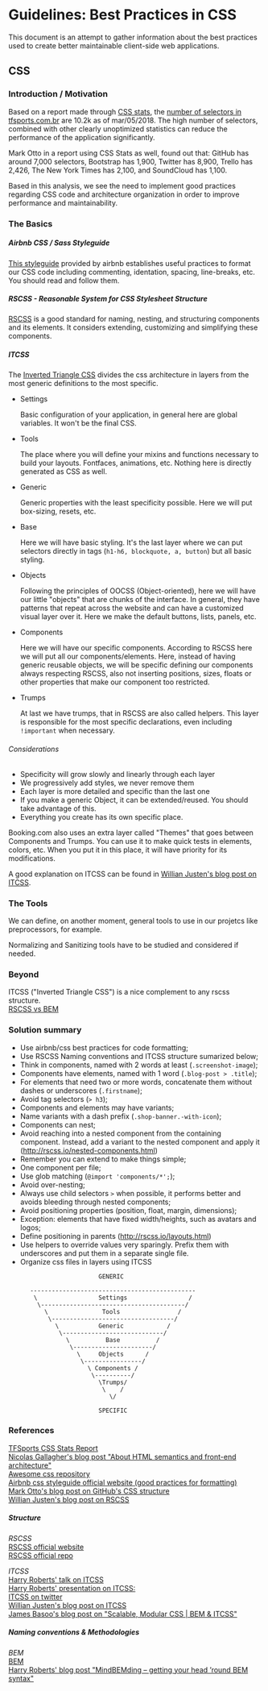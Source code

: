 # Guidelines: Best Practices in CSS

This document is an attempt to gather information about the best practices used to create better maintainable client-side web applications.

## CSS

### Introduction / Motivation

Based on a report made through [CSS stats](www.cssstats.com), the [number of selectors in tfsports.com.br](http://cssstats.com/stats?url=http%3A%2F%2Fwww.tfsports.com.br&ua=Browser%20Default) are 10.2k as of mar/05/2018. The high number of selectors, combined with other clearly unoptimized statistics can reduce the performance of the application significantly.

Mark Otto in a report using CSS Stats as well, found out that: GitHub has around 7,000 selectors, Bootstrap has 1,900, Twitter has 8,900, Trello has 2,426, The New York Times has 2,100, and SoundCloud has 1,100.

Based in this analysis, we see the need to implement good practices regarding CSS code and architecture organization in order to improve performance and maintainability.

### The Basics

##### Airbnb CSS / Sass Styleguide  

[This styleguide](https://github.com/airbnb/css) provided by airbnb establishes useful practices to format our CSS code including commenting, identation, spacing, line-breaks, etc. You should read and follow them.

##### RSCSS - Reasonable System for CSS Stylesheet Structure

[RSCSS](http://rscss.io) is a good standard for naming, nesting, and structuring components and its elements. It considers extending, customizing and simplifying these components.

##### ITCSS

The [Inverted Triangle CSS](https://www.youtube.com/watch?v=1OKZOV-iLj4) divides the css architecture in layers from the most generic definitions to the most specific.

- Settings

  Basic configuration of your application, in general here are global variables. It won't be the final CSS.

- Tools

  The place where you will define your mixins and functions necessary to build your layouts. Fontfaces, animations, etc. Nothing here is directly generated as CSS as well.

- Generic

  Generic properties with the least specificity possible. Here we will put box-sizing, resets, etc.

- Base

  Here we will have basic styling. It's the last layer where we can put selectors directly in tags (`h1-h6, blockquote, a, button`) but all basic styling.

- Objects

  Following the principles of OOCSS (Object-oriented), here we will have our little "objects" that are chunks of the interface. In general, they have patterns that repeat across the website and can have a customized visual layer over it. Here we make the default buttons, lists, panels, etc.

- Components

  Here we will have our specific components. According to RSCSS here we will put all our components/elements. Here, instead of having generic reusable objects, we will be specific defining our components always respecting RSCSS, also not inserting positions, sizes, floats or other properties that make our component too restricted.

- Trumps

  At last we have trumps, that in RSCSS are also called helpers. This layer is responsible for the most specific declarations, even including `!important` when necessary.

###### Considerations

- Specificity will grow slowly and linearly through each layer
- We progressively add styles, we never remove them
- Each layer is more detailed and specific than the last one
- If you make a generic Object, it can be extended/reused. You should take advantage of this.
- Everything you create has its own specific place.

Booking.com also uses an extra layer called "Themes" that goes between Components and Trumps. You can use it to make quick tests in elements, colors, etc. When you put it in this place, it will have priority for its modifications.

A good explanation on ITCSS can be found in [Willian Justen's blog post on ITCSS](https://willianjusten.com.br/organizando-seu-css-com-itcss/).

### The Tools

We can define, on another moment, general tools to use in our projetcs like preprocessors, for example.

Normalizing and Sanitizing tools have to be studied and considered if needed.

### Beyond

ITCSS ("Inverted Triangle CSS") is a nice complement to any rscss structure.  
[RSCSS vs BEM](http://rscss.io/other-resources.html)

### Solution summary

- Use airbnb/css best practices for code formatting;
- Use RSCSS Naming conventions and ITCSS structure sumarized below;
- Think in components, named with 2 words at least (`.screenshot-image`);
- Components have elements, named with 1 word (`.blog-post > .title`);
- For elements that need two or more words, concatenate them without dashes or underscores (`.firstname`);
- Avoid tag selectors (`> h3`);
- Components and elements may have variants;
- Name variants with a dash prefix (`.shop-banner.-with-icon`);
- Components can nest;
- Avoid reaching into a nested component from the containing component. Instead, add a variant to the nested component and apply it (http://rscss.io/nested-components.html)
- Remember you can extend to make things simple;
- One component per file;
- Use glob matching (`@import 'components/*';`);
- Avoid over-nesting;
- Always use child selectors `>` when possible, it performs better and avoids bleeding through nested components;
- Avoid positioning properties (position, float, margin, dimensions);
- Exception: elements that have fixed width/heights, such as avatars and logos;
- Define positioning in parents (http://rscss.io/layouts.html)
- Use helpers to override values very sparingly. Prefix them with underscores and put them in a separate single file.
- Organize css files in layers using ITCSS

```
                         GENERIC

      ----------------------------------------------
       \                 Settings                 /
        \----------------------------------------/
          \               Tools                /
           \----------------------------------/
             \           Generic            /
              \----------------------------/
                \          Base          /
                 \----------------------/
                   \     Objects      /
                    \----------------/
                      \ Components /  
                       \----------/
                         \Trumps/
                          \    /
                            \/

                         SPECIFIC
```

### References

[TFSports CSS Stats Report](http://cssstats.com/stats?url=http%3A%2F%2Fwww.tfsports.com.br&ua=Browser%20Default)  
[Nicolas Gallagher's blog post "About HTML semantics and front-end architecture"](http://nicolasgallagher.com/about-html-semantics-front-end-architecture/)  
[Awesome css repository](https://github.com/sotayamashita/awesome-css)  
[Airbnb css styleguide official website (good practices for formatting)](https://github.com/airbnb/css)  
[Mark Otto's blog post on GitHub's CSS structure](http://markdotto.com/2014/07/23/githubs-css/)  
[Willian Justen's blog post on RSCSS](https://willianjusten.com.br/falando-sobre-rscss/)

##### Structure

*RSCSS*  
[RSCSS official website](http://rscss.io)  
[RSCSS official repo](https://github.com/rstacruz/rscss)

*ITCSS*  
[Harry Roberts' talk on ITCSS](https://www.youtube.com/watch?v=1OKZOV-iLj4)  
[Harry Roberts' presentation on ITCSS:](https://speakerdeck.com/dafed/managing-css-projects-with-itcss)  
[ITCSS on twitter](https://twitter.com/itcss_io)  
[Willian Justen's blog post on ITCSS](https://willianjusten.com.br/organizando-seu-css-com-itcss/)  
[James Basoo's blog post on "Scalable, Modular CSS | BEM & ITCSS"](http://www.gpmd.co.uk/blog/scalable-css/)

##### Naming conventions & Methodologies
*BEM*  
[BEM](https://en.bem.info)  
[Harry Roberts' blog post "MindBEMding – getting your head ’round BEM syntax"](https://csswizardry.com/2013/01/mindbemding-getting-your-head-round-bem-syntax/)  
